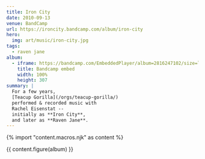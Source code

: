 ```yaml
---
title: Iron City
date: 2010-09-13
venue: BandCamp
url: https://ironcity.bandcamp.com/album/iron-city
hero:
  img: art/music/iron-city.jpg
tags:
  - raven jane
album:
  - iframe: https://bandcamp.com/EmbeddedPlayer/album=2816247102/size=large/bgcol=ffffff/linkcol=0687f5/artwork=small/transparent=true/
    title: Bandcamp embed
    width: 100%
    height: 307
summary: |
  For a few years,
  [Teacup Gorilla](/orgs/teacup-gorilla/)
  performed & recorded music with
  Rachel Eisenstat --
  initially as **Iron City**,
  and later as **Raven Jane**.
---
```


{% import "content.macros.njk" as content %}

{{ content.figure(album) }}

